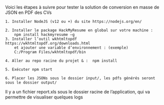 Voici les étapes à suivre pour tester la solution de conversion en masse de JSON en PDF des CVs

    1. Installer NodeJS (v12 ou +) du site https://nodejs.org/en/

    2. Installer le package HackMyResume en global sur votre machine :
	 	npm install hackmyresume –g
    3. Installer l’outil wkhtmltopdf  https://wkhtmltopdf.org/downloads.html
		et ajouter une variable d’environnement : (exemple)
		C:/Program Files/wkhtmltopdf/bin

    4. Aller au repo racine du projet & :  npm install

    5. Exécuter npm start

    6. Placer les JSONs sous le dossier input/, les pdfs générés seront sous le dossier output/

Il y a un fichier report.xls sous le dossier racine de l’application, qui va permettre de visualiser quelques logs 


